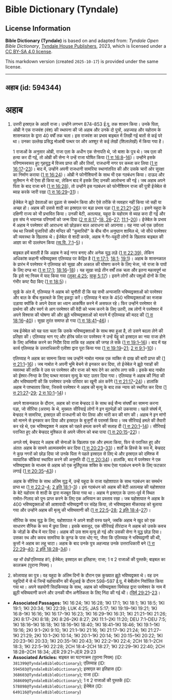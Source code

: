 # Bible Dictionary (Tyndale)

## License Information

**Bible Dictionary (Tyndale)** is based on and adapted from: _Tyndale Open Bible Dictionary_, [Tyndale House Publishers](https://tyndaleopenresources.com/), 2023, which is licensed under a [CC BY-SA 4.0 license](https://creativecommons.org/licenses/by-sa/4.0/legalcode.en).

This markdown version (created `2025-10-17`) is provided under the same license.



--------------------------------

## अहाब (id: 594344)

अहाब
====

1. उत्तरी इस्राएल के आठवें राजा। उन्होंने लगभग 874–853 ई.पू. तक शासन किया। उनके पिता, ओम्री ने एक राजवंश (वंश) की स्थापना की जो अहाब और उनके दो पुत्रों, अहज्याह और यहोराम के शासनकाल के द्वारा 40 वर्षों तक चला। इस राजवंश का प्रभाव बाइबल में लिखी गई बातों से कई परे था। उनका उल्लेख प्रसिद्ध मोआबी पत्थर पर और अश्शूर से कई लेखों (शिलालेखों) में किया गया है।

    1 राजाओं के अनुसार ओम्री, राजा एला के अधीन एक सेनापति थे, जो बाशा के पुत्र थे। जब एला की हत्या कर दी गई, तो ओम्री की सेना ने उन्हें राजा घोषित किया ([1 रा 16:8](https://ref.ly/1Kgs16:8-1Kgs16:16)–[16](https://ref.ly/1Kgs16:8-1Kgs16:16))। उन्होंने इसके परिणामस्वरूप हुए गृहयुद्ध में विजय प्राप्त की और तिर्सा, राजधानी नगर पर कब्जा कर लिया ([1 रा 16:17](https://ref.ly/1Kgs16:17-1Kgs16:23)–[23](https://ref.ly/1Kgs16:17-1Kgs16:23))। बाद में, उन्होंने अपनी राजधानी सामरिया स्थानांतरित की और उसके चारों ओर सुरक्षा का निर्माण कराया ([1 रा 16:24](https://ref.ly/1Kgs16:24))। ओम्री ने फोनीशियनों के साथ भी एक गठबंधन किया। दाऊद और सुलैमान ने भी ऐसा ही किया था, लेकिन बाद में इसके लिए उनकी आलोचना की गई। जब अहाब अपने पिता के बाद राजा बने ([1 रा 16:28](https://ref.ly/1Kgs16:28)), तो उन्होंने इस गठबंधन को फोनीशियन राजा की पुत्री ईजेबेल से ब्याह करके जारी रखा ([1 रा 16:29](https://ref.ly/1Kgs16:29-1Kgs16:31)–[31](https://ref.ly/1Kgs16:29-1Kgs16:31))।

    ईजेबेल ने झूठे देवताओं का दृढ़ता से समर्थन किया और ऐसे तरीके से व्यवहार नहीं किया जो सही या अच्छा हो। अहाब की उससे शादी का इस्राएल पर बड़ा प्रभाव पड़ा ([1 रा 21:21](https://ref.ly/1Kgs21:21-1Kgs21:26)–[26](https://ref.ly/1Kgs21:21-1Kgs21:26))। इसने यहूदा के दक्षिणी राज्य को भी प्रभावित किया। उनकी बेटी, अतल्याह, यहूदा के यहोराम से ब्याह करा दी गई और इस संघ ने भयानक परिणामों को जन्म दिया ([2 रा 8:17](https://ref.ly/2Kgs8:17-2Kgs8:18,2Kgs8:26-2Kgs8:27)–[18, 26](https://ref.ly/2Kgs8:17-2Kgs8:18,2Kgs8:26-2Kgs8:27)–[27](https://ref.ly/2Kgs8:17-2Kgs8:18,2Kgs8:26-2Kgs8:27); [11:1](https://ref.ly/2Kgs11:1-2Kgs11:20)–[20](https://ref.ly/2Kgs11:1-2Kgs11:20))। ईजेबेल के प्रभाव में अहाब ने परमेश्वर की आराधना को छोड़कर बाल आराधना को अपनाया। यह नया धर्म एक उर्वरता पंथ था जिसमें पुजारियों और मन्दिर की "कुमारियों" के बीच यौन अनुष्ठान शामिल थे, जो सीधे परमेश्वर की व्यवस्था के खिलाफ थे। ईजेबेल से शादी करके, अहाब ने गैर\-यहूदी लोगों के खिलाफ बाइबल की आज्ञा का भी उल्लंघन किया ([व्य.वि. 7:1](https://ref.ly/Deut7:1-Deut7:5)–[5](https://ref.ly/Deut7:1-Deut7:5))।

    बाइबल हमें बताती है कि अहाब ने कई नगर बनाए और अनेक युद्ध लड़े ([1 रा 22:39](https://ref.ly/1Kgs22:39)), लेकिन अधिकांश कहानी भविष्यद्वक्ता एलिय्याह पर केंद्रित है ([1 रा 17:1](https://ref.ly/1Kgs17:1); [18:1](https://ref.ly/1Kgs18:1); [19:1](https://ref.ly/1Kgs19:1))। अहाब के शासनकाल के प्रारंभ में परमेश्वर ने एलिय्याह को सूखा और अकाल की घोषणा करने के लिए भेजा, जो राजा के पापों के लिए दण्ड था ([1 रा 17:1](https://ref.ly/1Kgs17:1); [18:16](https://ref.ly/1Kgs18:16-1Kgs18:18)–[18](https://ref.ly/1Kgs18:16-1Kgs18:18))। यह सूखा साढ़े तीन वर्षों तक चला और इतना महत्वपूर्ण था कि इसे नए नियम में याद किया गया ([लूका 4:25](https://ref.ly/Luke4:25); [याकू 5:17](https://ref.ly/Jas5:17))। इसने लोगों और पशुओं दोनों के लिए गंभीर कष्ट पैदा किए ([1 रा 18:5](https://ref.ly/1Kgs18:5))।

    सूखे के अंत में, एलिय्याह ने अहाब को चुनौती दी कि वह सभी अन्यजाति भविष्यद्वक्ताओं को परमेश्वर और बाल के बीच मुकाबले के लिए इकट्ठा करें। एलिय्याह ने बाल के 450 भविष्यद्वक्ताओं का मजाक उड़ाया क्योंकि वे अपने देवता का ध्यान आकर्षित करने में असफल रहे। फिर उन्होंने परमेश्वर से प्रार्थना की और स्वर्ग से आग परमेश्वर की वेदी को भस्म करने के लिए उतरी, तब लोगों ने परमेश्वर में अपने विश्वास की घोषणा की और झूठे भविष्यद्वक्ताओं को मारने में एलिय्याह की मदद की ([1 रा 18:16](https://ref.ly/1Kgs18:16-1Kgs18:40)–[40](https://ref.ly/1Kgs18:16-1Kgs18:40))। सूखा तुरंत समाप्त हो गया ([1 रा 18:41](https://ref.ly/1Kgs18:41-1Kgs18:46)–[46](https://ref.ly/1Kgs18:41-1Kgs18:46))।

    जब ईजेबेल को यह पता चला कि उसके भविष्यद्वक्ताओं के साथ क्या हुआ है, तो उसने बदला लेने की प्रतिज्ञा की। एलिय्याह भाग गए और होरेब पर्वत पर परमेश्वर ने उन्हें येहू को इस्राएल का नया राजा होने के लिए अभिषेक करने का निर्देश दिया ताकि वह अहाब की जगह ले सकें ([1 रा 19:1–16](https://ref.ly/1Kgs19:1-1Kgs19:16))। बाद में यह कार्य एलिय्याह के उत्तराधिकारी एलीशा द्वारा पूरा किया गया ([1 रा 19:19](https://ref.ly/1Kgs19:19-1Kgs19:21)–[21](https://ref.ly/1Kgs19:19-1Kgs19:21); [2 रा 9:1](https://ref.ly/2Kgs9:1-2Kgs9:10)–[10](https://ref.ly/2Kgs9:1-2Kgs9:10))।

    एलिय्याह ने अहाब का सामना किया जब उन्होंने नाबोत नामक एक व्यक्ति से दाख की बारी प्राप्त की ([1 रा 21:1](https://ref.ly/1Kgs21:1-1Kgs21:16)–[16](https://ref.ly/1Kgs21:1-1Kgs21:16))। जब नाबोत ने अपनी भूमि बेचने से इनकार कर दिया, तो ईजेबेल ने झूठे गवाहों की व्यवस्था की ताकि वे उस पर परमेश्वर और राजा को श्राप देने का आरोप लगा सकें। इसके बाद नाबोत को ईश्वर\-निन्दा के लिए पत्थर मारकर मृत्यु के घाट उतार दिया गया। एलिय्याह ने अहाब की निंदा की और भविष्यवाणी की कि परमेश्वर उनके परिवार का खूनी अंत करेंगे ([1 रा 21:17](https://ref.ly/1Kgs21:17-1Kgs21:24)–[24](https://ref.ly/1Kgs21:17-1Kgs21:24))। हालांकि अहाब ने पश्चाताप किया, जिससे परमेश्वर ने अहाब की मृत्यु के बाद तक न्याय को स्थगित कर दिया ([1 रा 21:27](https://ref.ly/1Kgs21:27-1Kgs21:29)–[29](https://ref.ly/1Kgs21:27-1Kgs21:29); [2 रा 10:1](https://ref.ly/2Kgs10:1-2Kgs10:14)–[14](https://ref.ly/2Kgs10:1-2Kgs10:14))।

    अपने शासनकाल के दौरान, अहाब को राजा बेन्हदद II के साथ कई सैन्य संघर्षों का सामना करना पड़ा, जो सीरिया (अराम) के थे, मुख्यतः सीरियाई लोगों ने इन मुठभेड़ों को उकसाया। पहले संघर्ष में, बेन्हदद ने सामरिया, इस्राएल की राजधानी को घेर लिया और भारी कर की मांग की। अहाब ने इन मांगों को मानने से इनकार कर दिया और इस्राएल के बुजुर्गों से परामर्श किया। जब सीरियाई हमले की तैयारी कर रहे थे, एक भविष्यद्वक्ता ने अहाब को पहले हमला करने की सलाह दी ([1 रा 20:1](https://ref.ly/1Kgs20:1-1Kgs20:14)–[14](https://ref.ly/1Kgs20:1-1Kgs20:14))। सीरियाई पराजित हुए और बेन्हदद मुश्किल से अपने जीवन को बचा पाया ([1 रा 20:15](https://ref.ly/1Kgs20:15-1Kgs20:22)–[22](https://ref.ly/1Kgs20:15-1Kgs20:22))।

    अगले वर्ष, बेन्हदद ने अहाब की सेनाओं के खिलाफ एक और हमला किया, फिर से पराजित हुए और अंततः अहाब के सामने आत्मसमर्पण कर दिया ([1 रा 20:23](https://ref.ly/1Kgs20:23-1Kgs20:33)–[33](https://ref.ly/1Kgs20:23-1Kgs20:33))। शर्तों के हिस्से के रूप में, बेन्हदद ने कुछ नगरों को छोड़ दिया जो उनके पिता ने पहले इस्राएल से लिए थे और इस्राएल को दमिश्क में व्यापारिक चौकियां स्थापित करने की अनुमति दी ([1 रा 20:34](https://ref.ly/1Kgs20:34))। हालांकि, बाद में परमेश्वर ने एक भविष्यद्वक्ता के माध्यम से अहाब को एक मूर्तिपूजक शक्ति के साथ ऐसा गठबंधन बनाने के लिए फटकार लगाई ([1 रा 20:35](https://ref.ly/1Kgs20:35-1Kgs20:43)–[43](https://ref.ly/1Kgs20:35-1Kgs20:43))।

    अहाब के सीरिया के साथ अंतिम युद्ध में, उन्हें यहूदा के राजा यहोशापात के साथ गठबंधन का समर्थन प्राप्त था ([1 रा 22:2](https://ref.ly/1Kgs22:2-1Kgs22:4)–[4](https://ref.ly/1Kgs22:2-1Kgs22:4); [2 इति 18:1](https://ref.ly/2Chr18:1-2Chr18:3)–[3](https://ref.ly/2Chr18:1-2Chr18:3))। इस गठबंधन को अहाब की बेटी अतल्याह की यहोशापात के बेटे यहोराम से शादी के द्वारा मजबूत किया गया था। अहाब ने इस्राएल के उत्तर\-पूर्व में स्थित रामोत\-गिलाद को पुनः प्राप्त करने के लिए एक अभियान का प्रस्ताव रखा। जब यहोशापात ने अहाब के 400 भविष्यद्वक्ताओं की आशावादी भविष्यद्वाणी पर संदेह किया, तो भविष्यद्वक्ता मीकायाह को बुलाया गया और उन्होंने अहाब की मृत्यु की भविष्यवाणी की ([1 रा 22:5](https://ref.ly/1Kgs22:5-1Kgs22:28)–[28](https://ref.ly/1Kgs22:5-1Kgs22:28); [2 इति 18:4](https://ref.ly/2Chr18:4-2Chr18:27)–[27](https://ref.ly/2Chr18:4-2Chr18:27))।

    सीरिया के साथ युद्ध के लिए, यहोशापात ने अपने शाही वस्त्र पहने, जबकि अहाब ने खुद को एक साधारण सैनिक के रूप में छुपा लिया। इसके बावजूद, एक सीरियाई तीरंदाज ने अहाब को उसके कवच के जोड़ों के बीच में मार दिया। अहाब की उस शाम मृत्यु हो गई और उसकी सेना ने युद्ध छोड़ दिया। उसका रथ और कवच सामरिया के कुण्ड के पास धोए गए, जैसा कि एलिय्याह ने भविष्यद्वाणी की थी, कुत्तों ने अहाब का लहू चाटा। अहाब के बाद उनके पुत्र अहज्याह उनके उत्तराधिकारी बने ([1 रा 22:29](https://ref.ly/1Kgs22:29-1Kgs22:40)–[40](https://ref.ly/1Kgs22:29-1Kgs22:40); [2 इति 18:28](https://ref.ly/2Chr18:28-2Chr18:34)–[34](https://ref.ly/2Chr18:28-2Chr18:34))।

    *यह भी देखें* एलिय्याह \#1; ईजेबेल; इस्राएल का इतिहास; राजा; 1 व 2 राजाओं की पुस्तकें; बाइबल का कालक्रम (पुराना नियम)।

2. कोलायाह का पुत्र। वह यहूदा के अंतिम दिनों के दौरान एक कुख्यात झूठे भविष्यद्वक्ता थे। वह उन यहूदियों में से थे जिन्हें यहोयाकीन की बँधुआई के दौरान 598–597 ई.पू. में बेबीलोन निर्वासित किया गया था। अपने सहयोगी सिदकिय्याह के साथ, अहाब को भविष्यद्वक्ता यिर्मयाह द्वारा परमेश्वर के नाम में झूठी भविष्यवाणी करने और उनकी यौन अनैतिकता के लिए निंदा की गई थी। ([यिर्म 29:21](https://ref.ly/Jer29:21-Jer29:23)–[23](https://ref.ly/Jer29:21-Jer29:23)।

* **Associated Passages:** 1KI 16:24; 1KI 16:28; 1KI 17:1; 1KI 18:1; 1KI 18:5; 1KI 19:1; 1KI 20:34; 1KI 22:39; LUK 4:25; JAS 5:17; 1KI 19:19–1KI 19:21; 1KI 16:8–1KI 16:16; 1KI 16:17–1KI 16:23; 1KI 16:29–1KI 16:31; 1KI 21:21–1KI 21:26; 2KI 8:17–2KI 8:18; 2KI 8:26–2KI 8:27; 2KI 11:1–2KI 11:20; DEU 7:1–DEU 7:5; 1KI 18:16–1KI 18:18; 1KI 18:16–1KI 18:40; 1KI 18:41–1KI 18:46; 1KI 19:1–1KI 19:16; 2KI 9:1–2KI 9:10; 1KI 21:1–1KI 21:16; 1KI 21:17–1KI 21:24; 1KI 21:27–1KI 21:29; 2KI 10:1–2KI 10:14; 1KI 20:1–1KI 20:14; 1KI 20:15–1KI 20:22; 1KI 20:23–1KI 20:33; 1KI 20:35–1KI 20:43; 1KI 22:2–1KI 22:4; 2CH 18:1–2CH 18:3; 1KI 22:5–1KI 22:28; 2CH 18:4–2CH 18:27; 1KI 22:29–1KI 22:40; 2CH 18:28–2CH 18:34; JER 29:21–JER 29:23
* **Associated Articles:** बाइबल का घटनाक्रम (पुराना नियम) (ID: `381399@TyndaleBibleDictionary`); एलिय्याह (ID: `594503@TyndaleBibleDictionary`); इस्राएल का इतिहास  (ID: `368603@TyndaleBibleDictionary`); राजा (ID: `368609@TyndaleBibleDictionary`); 1 व 2 राजाओं की पुस्तकें (ID: `578898@TyndaleBibleDictionary`); ईजेबेल (ID: `649116@TyndaleBibleDictionary`)

